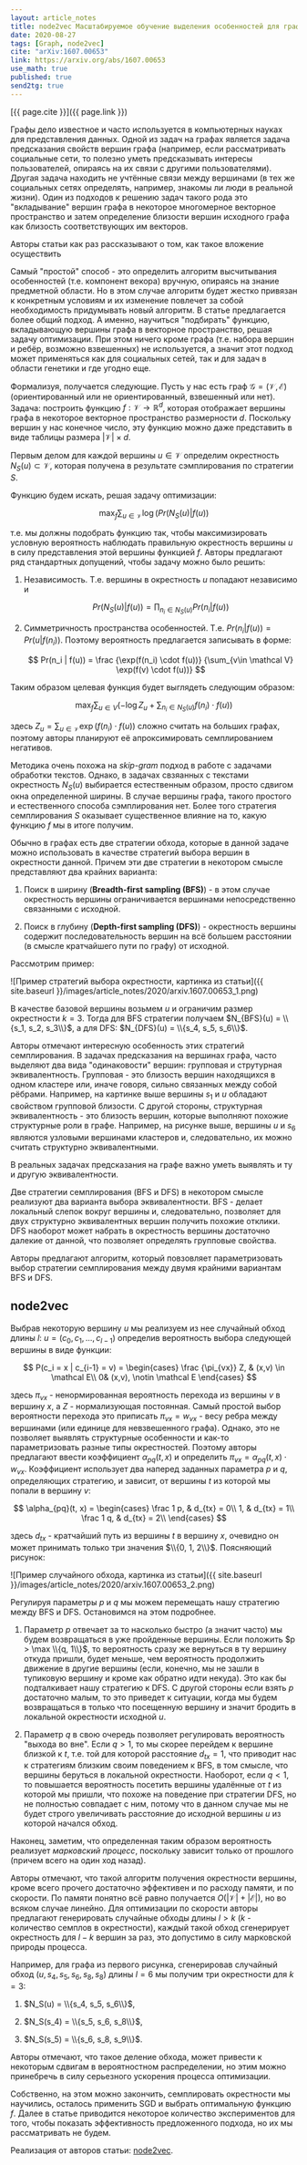 ```yaml
---
layout: article_notes
title: node2vec Масштабируемое обучение выделения особенностей для графов 
date: 2020-08-27
tags: [Graph, node2vec]
cite: "arXiv:1607.00653"
link: https://arxiv.org/abs/1607.00653
use_math: true
published: true
send2tg: true
---
```


[{{ page.cite }}]({{ page.link }})

Графы дело известное и часто используется в компьютерных науках для представления данных. Одной из задач на графах является задача предсказания
свойств вершин графа (например, если рассматривать социальные сети, то полезно уметь предсказывать интересы пользователей, опираясь на их связи с
другими пользователями). Другая задача находить не учтённые связи между вершинами (в тех же социальных сетях определять, например, знакомы ли люди в
реальной жизни). Один из подходов к решению задач такого рода это "вкладывание" вершин графа в некоторое многомерное векторное пространство и затем
определение близости вершин исходного графа как близость соответствующих им векторов.

Авторы статьи как раз рассказывают о том, как такое вложение осуществить

<!--more-->

Самый "простой" способ - это определить алгоритм высчитывания особенностей (т.е. компонент векора) вручную, опираясь на знание предметной области. Но
в этом случае алгоритм будет жестко привязан к конкретным условиям и их изменение повлечет за собой необходимость придумывать новый алгоритм. В статье
предлагается более общий подход. А именно, научиться "подбирать" функцию, вкладывающую вершины графа в векторное пространство, решая задачу
оптимизации. При этом ничего кроме графа (т.е. набора вершин и ребёр, возможно взвешенных) не используется, а значит этот подход может применяться как
для социальных сетей, так и для задач в области генетики и где угодно еще.

Формализуя, получается следующие. Пусть у нас есть граф $\mathcal G = (\mathcal V,\mathcal E)$ (ориентированный или не ориентированный, взвешенный или
нет). Задача: построить функцию $f : \mathcal V \rightarrow  \mathbb{R}^d$, которая отображает вершины графа в некоторое векторное пространство
размерности $d$. Поскольку вершин у нас конечное число, эту функцию можно даже представить в виде таблицы размера $|\mathcal V| \times d$.

Первым делом для каждой вершины $u \in \mathcal V$ определим окрестность $N_S(u) \subset \mathcal V$, которая получена в результате сэмплирования по
стратегии $S$.

Функцию будем искать, решая задачу оптимизации:

$$
\max_f \sum_{u\in \mathcal V} \log(Pr(N_S(u)|f(u))
$$

т.е. мы должны подобрать функцию так, чтобы максимизировать условную вероятность наблюдать правильную окрестность вершины $u$ в силу представления
этой вершины функцией $f$. Авторы предлагают ряд стандартных допущений, чтобы задачу можно было решить:

1. Независимость. Т.е. вершины в окрестность $u$ попадают независимо и

    $$
    Pr(N_S(u) | f(u)) = \prod_{n_i \in N_S(u)} Pr(n_i | f(u))
    $$

2. Симметричность пространства особенностей. Т.е. $Pr(n_i \vert f(u)) = Pr(u \vert f(n_i))$. Поэтому вероятность предлагается записывать в форме:

    $$
    Pr(n_i | f(u)) = \frac {\exp(f(n_i) \cdot f(u))} {\sum_{v\in \mathcal V} \exp(f(v) \cdot f(u))}
    $$

Таким образом целевая функция будет выглядеть следующим образом:

$$
\max_f \sum_{u\in V} \left( -\log Z_u + \sum_{n_i \in N_S(u)} f(n_i) \cdot f(u)\right)
$$

здесь $Z_u = \sum_{u\in \mathcal V}\exp(f(n_i) \cdot f(u))$ сложно считать на больших графах, поэтому авторы планируют её апроксимировать
семплированием негативов. 

Методика очень похожа на *skip-gram* подход в работе с задачами обработки текстов. Однако, в задачах свзяанных с текстами окрестность $N_S(u)$
выбирается естественным образом, просто сдвигом окна определенной ширины. В случае вершины графа, такого простого и естественного способа
сэмплирования нет. Более того стратегия семплирования $S$ оказывает существенное влияние на то, какую функцию $f$ мы в итоге получим.

Обычно в графах есть две стратегии обхода, которые в данной задаче можно использовать в качестве стратегий выбора вершин в окрестности данной. Причем
эти две стратегии в некотором смысле представляют два крайних варианта:

1. Поиск в ширину (**Breadth-first sampling (BFS)**) - в этом случае окрестность вершины ограничивается вершинами непосредственно связанными с
исходной.

2. Поиск в глубину (**Depth-first sampling (DFS)**) - окрестность вершины содержит последовательность вершин на всё большем расстоянии (в смысле
кратчайшего пути по графу) от исходной.

Рассмотрим пример:

![Пример стратегий выбора окрестности, картинка из статьи]({{ site.baseurl }}/images/article_notes/2020/arxiv.1607.00653_1.png)

В качестве базовой вершины возьмем $u$ и ограничим размер окрестности $k = 3$. Тогда для BFS стратегии получаем $N_{BFS}(u) = \\{s_1, s_2, s_3\\}$, а
для DFS: $N_{DFS}(u) = \\{s_4, s_5, s_6\\}$. 

Авторы отмечают интересную особенность этих стратегий семплирования. В задачах предсказания на вершинах графа, часто выделяют два вида
"одинаковости" вершин: групповая и струтурная эквивалентность. Групповая - это близость вершин находящихся в одном кластере или, иначе говоря,
сильно связанных между собой рёбрами. Например, на картинке выше вершины $s_1$ и $u$ обладают свойством групповой близости. С другой стороны,
структурная эквивалентность - это близость вершин, которые выполняют похожие структурные роли в графе. Например, на рисунке выше, вершины $u$ и $s_6$
являются узловыми вершинами кластеров и, следовательно, их можно считать структурно эквивалентными.

В реальных задачах предсказания на графе важно уметь выявлять и ту и другую эквивалентности. 

Две стратегии семплирования (BFS и DFS) в некотором смысле реализуют два варианта выбора эквивалентности. BFS - делает локальный слепок вокруг вершины
и, следовательно, позволяет для двух структурно эквивалентных вершин получить похожие отклики. DFS наоборот может набрать в окрестность вершины
достаточно далекие от данной, что позволяет определять групповые свойства. 

Авторы предлагают алгоритм, который повзовляет параметризовать выбор стратегии семплирования между двумя крайними вариантам BFS и DFS.

## node2vec

Выбрав некоторую вершину $u$ мы реализуем из нее случайный обход длины $l$: $u=(c_0, c_1, ..., c_{l-1})$ определив вероятность выбора следующей
вершины в виде функции:

$$
P(c_i = x | c_{i-1} = v) =
\begin{cases}
\frac {\pi_{vx}} Z, & (x,v) \in \mathcal E\\
0& (x,v), \notin \mathcal E
\end{cases}
$$

здесь $\pi_{vx}$ - ненормированная вероятность перехода из вершины $v$ в вершину $x$, а $Z$ - нормализующая постоянная. Самый простой выбор
вероятности перехода это приписать $\pi_{vx} = w_{vx}$ - весу ребра между вершинами (или единице для невзвешенного графа). Однако, это не позволяет
выявлять структурные особенности и как-то параметризовать разные типы окрестностей. Поэтому авторы предлагают ввести коэффициент $\alpha_{pq}(t, x)$ и
определить $\pi_{vx} = \alpha_{pq}(t, x) \cdot w_{vx}$. Коэффициент использует два наперед заданных параметра $p$ и $q$, определяющих стратегию, и
зависит, от вершины $t$ из которой мы попали в вершину $v$:

$$
\alpha_{pq}(t, x) = 
\begin{cases}
\frac 1 p, & d_{tx} = 0\\
1, & d_{tx} = 1\\
\frac 1 q, & d_{tx} = 2\\
\end{cases}
$$

здесь $d_{tx}$ - кратчайший путь из вершины $t$ в вершину $x$, очевидно он может принимать только три значения $\\{0, 1, 2\\}$. Поясняющий рисунок:

![Пример случайного обхода, картинка из статьи]({{ site.baseurl }}/images/article_notes/2020/arxiv.1607.00653_2.png)

Регулируя параметры $p$ и $q$ мы можем перемещать нашу стратегию между BFS и DFS. Остановимся на этом подробнее.

1. Параметр $p$ отвечает за то насколько быстро (а значит часто) мы будем возвращаться в уже пройденные вершины. Если положить $p > \max \\{q, 1\\}$, то
вероятность сразу же вернуться в ту вершину откуда пришли, будет меньше, чем вероятность продолжить движение в другие вершины (если, конечно, мы не
зашли в тупиковую вершину и кроме как обратно идти некуда). Это как бы подталкивает нашу стратегию к DFS. С другой стороны если взять $p$ достаточно
малым, то это приведет к ситуации, когда мы будем возвращаться в только что посещенную вершину и значит бродить в локальной окрестности исходной $u$.

2. Параметр $q$ в свою очередь позволяет регулировать вероятность "выхода во вне". Если $q > 1$, то мы скорее перейдем к вершине близкой к $t$, т.е.
той для которой расстояние $d_{tx} = 1$, что приводит нас к стратегиям близким своим поведением к BFS, в том смысле, что вершины беруться в локальной
окрестности. Наоборот, если $q < 1$, то повышается вероятность посетить вершины удалённые от $t$ из которой мы пришли, что похоже на поведение при
стратегии DFS, но не полностью совпадает с ним, потому что в данном случае мы не будет строго увеличивать расстояние до исходной вершины $u$ из
которой начался обход.

Наконец, заметим, что определенная таким образом вероятность реализует *марковский процесс*, поскольку зависит только от прошлого (причем всего на
один ход назад).

Авторы отмечают, что такой алгоритм получения окрестности вершины, кроме всего прочего достаточно эффективен и по расходу памяти, и по скорости. По
памяти понятно всё равно получается $O(|\mathcal V| + |\mathcal E|)$, но во всяком случае линейно. Для оптимизации по скорости авторы предлагают
генерировать случайные обходы длины $l > k$ ($k$ - количество семплов в окрестности), каждый такой обход сгенерирует окрестность для $l-k$ вершин за
раз, это допустимо в силу марковской природы процесса.

Например, для графа из первого рисунка, сгенерировав случайный обход $(u, s_4, s_5, s_6, s_8, s_8)$ длины $l = 6$ мы получим три окрестности для
$k=3$:

1. $N_S(u) = \\{s_4, s_5, s_6\\}$,
 
2. $N_S(s_4) = \\{s_5, s_6, s_8\\}$,

3. $N_S(s_5) = \\{s_6, s_8, s_9\\}$.

Авторы отмечают, что такое деление обхода, может привести к некоторым сдвигам в вероятностном распределении, но этим можно принебречь в силу
серьезного ускорения процесса оптимизации.

Собственно, на этом можно закончить, семплировать окрестности мы научились, осталось применить SGD и выбрать оптимальную функцию $f$. Далее в статье
приводится некоторое количество экспериментов для того, чтобы показать эффективность предложенного подхода, но их мы рассматривать не будем.

Реализация от авторов статьи: [node2vec](http://snap.stanford.edu/node2vec).

